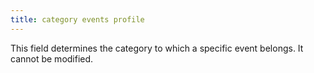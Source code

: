 ```yaml
---
title: category events profile
---
```



This field determines the category to which a specific event belongs.  It cannot be modified.

